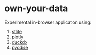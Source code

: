 # own-your-data

Experimental in-browser application using:
1. [stlite](https://github.com/whitphx/stlite)
2. [plotly](https://plotly.com/)
3. [duckdb](https://duckdb.org/)
4. [pyodide](https://pyodide.org/en/stable/)
